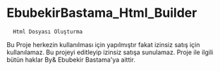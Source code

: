 # EbubekirBastama_Html_Builder
      Html Dosyası Oluşturma
Bu Proje herkezin kullanılması için yapılmıştır fakat izinsiz satış için kullanılamaz.
Bu projeyi editleyip izinsiz satışa sunulamaz.
Proje ile ilgili bütün haklar By& Ebubekir Bastama'ya aittir. 
